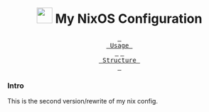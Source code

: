 <div align=center>
  <h1>
    <span>
      <img width="35" src="https://upload.wikimedia.org/wikipedia/commons/3/35/Nix_Snowflake_Logo.svg"></img>
      My NixOS Configuration
    </span>
  </h1>

  
  [<kbd> <br> Usage <br> </kbd>](Usage)
  [<kbd> <br> Structure <br> </kbd>](Structure)
</div>

### Intro

This is the second version/rewrite of my nix config.

